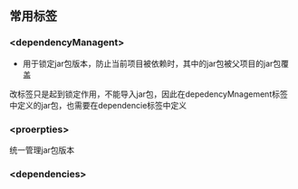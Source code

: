 ## 常用标签

### \<dependencyManagent\>

- 用于锁定jar包版本，防止当前项目被依赖时，其中的jar包被父项目的jar包覆盖

改标签只是起到锁定作用，不能导入jar包，因此在depedencyMnagement标签中定义的jar包，也需要在dependencie标签中定义

### <proerpties\>

统一管理jar包版本

### \<dependencies\>
